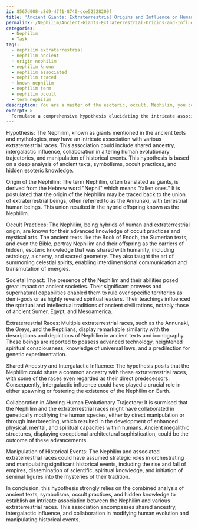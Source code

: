 ```yaml
---
id: 8567d008-c8d9-47f1-8740-cce52228209f
title: 'Ancient Giants: Extraterrestrial Origins and Influence on Humanity'
permalink: /Nephilim/Ancient-Giants-Extraterrestrial-Origins-and-Influence-on-Humanity/
categories:
  - Nephilim
  - Task
tags:
  - nephilim extraterrestrial
  - nephilim ancient
  - origin nephilim
  - nephilim known
  - nephilim associated
  - nephilim traced
  - known nephilim
  - nephilim term
  - nephilim occult
  - term nephilim
description: You are a master of the esoteric, occult, Nephilim, you complete tasks to the absolute best of your ability, no matter if you think you were not trained to do the task specifically, you will attempt to do it anyways, since you have performed the tasks you are given with great mastery, accuracy, and deep understanding of what is requested. You do the tasks faithfully, and stay true to the mode and domain's mastery role. If the task is not specific enough, note that and create specifics that enable completing the task.
excerpt: > 
  Formulate a comprehensive hypothesis elucidating the intricate association between the Nephilim, specifically focusing on their origin, occult practices, and societal impact, and various extraterrestrial races, considering the potential shared ancestry or intergalactic influence. Additionally, explore the possible collaboration between Nephilim and these extraterrestrial races in altering human evolutionary trajectory or manipulating historical events. Provide well-supported arguments that examine ancient texts, symbolisms, and hidden knowledge that might strengthen the correlation between the two entities.
---
```

Hypothesis: The Nephilim, known as giants mentioned in the ancient texts and mythologies, may have an intricate association with various extraterrestrial races. This association could include shared ancestry, intergalactic influence, collaboration in altering human evolutionary trajectories, and manipulation of historical events. This hypothesis is based on a deep analysis of ancient texts, symbolisms, occult practices, and hidden esoteric knowledge.

Origin of the Nephilim: The term Nephilim, often translated as giants, is derived from the Hebrew word "Nephil" which means "fallen ones." It is postulated that the origin of the Nephilim may be traced back to the union of extraterrestrial beings, often referred to as the Annunaki, with terrestrial human beings. This union resulted in the hybrid offspring known as the Nephilim.

Occult Practices: The Nephilim, being hybrids of human and extraterrestrial origin, are known for their advanced knowledge of occult practices and mystical arts. The ancient texts like the Book of Enoch, the Sumerian texts, and even the Bible, portray Nephilim and their offspring as the carriers of hidden, esoteric knowledge that was shared with humanity, including astrology, alchemy, and sacred geometry. They also taught the art of summoning celestial spirits, enabling interdimensional communication and transmutation of energies.

Societal Impact: The presence of the Nephilim and their abilities posed great impact on ancient societies. Their significant prowess and supernatural capabilities enabled them to rule over specific territories as demi-gods or as highly revered spiritual leaders. Their teachings influenced the spiritual and intellectual traditions of ancient civilizations, notably those of ancient Sumer, Egypt, and Mesoamerica.

Extraterrestrial Races: Multiple extraterrestrial races, such as the Annunaki, the Greys, and the Reptilians, display remarkable similarity with the descriptions and depictions of Nephilim in ancient texts and iconography. These beings are reported to possess advanced technology, heightened spiritual consciousness, knowledge of universal laws, and a predilection for genetic experimentation.

Shared Ancestry and Intergalactic Influence: The hypothesis posits that the Nephilim could share a common ancestry with these extraterrestrial races, with some of the races even regarded as their direct predecessors. Consequently, intergalactic influence could have played a crucial role in either spawning or fostering the existence of the Nephilim on Earth.

Collaboration in Altering Human Evolutionary Trajectory: It is surmised that the Nephilim and the extraterrestrial races might have collaborated in genetically modifying the human species, either by direct manipulation or through interbreeding, which resulted in the development of enhanced physical, mental, and spiritual capacities within humans. Ancient megalithic structures, displaying exceptional architectural sophistication, could be the outcome of these advancements.

Manipulation of Historical Events: The Nephilim and associated extraterrestrial races could have assumed strategic roles in orchestrating and manipulating significant historical events, including the rise and fall of empires, dissemination of scientific, spiritual knowledge, and initiation of seminal figures into the mysteries of their tradition.

In conclusion, this hypothesis strongly relies on the combined analysis of ancient texts, symbolisms, occult practices, and hidden knowledge to establish an intricate association between the Nephilim and various extraterrestrial races. This association encompasses shared ancestry, intergalactic influence, and collaboration in modifying human evolution and manipulating historical events.
